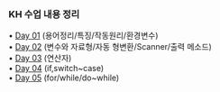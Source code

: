 ### KH 수업 내용 정리

• [Day 01](https://github.com/icici0093/KH_Study/blob/main/JAVA/Day01.md) (용어정리/특징/작동원리/환경변수)  
• [Day 02](https://github.com/icici0093/KH_Study/blob/main/JAVA/Day02.md) (변수와 자료형/자동 형변환/Scanner/출력 메소드)  
• [Day 03](https://github.com/icici0093/KH_Study/blob/main/JAVA/Day03.md) (연산자)  
• [Day 04](https://github.com/icici0093/KH_Study/blob/main/JAVA/Day04.md) (if,switch~case)  
• [Day 05](https://github.com/icici0093/KH_Study/blob/main/JAVA/Day05.md) (for/while/do~while)  
